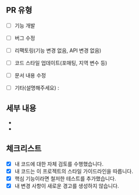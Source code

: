 <br>

## PR 유형

- [ ] 기능 개발
- [ ] 버그 수정
- [ ] 리팩토링(기능 변경 없음, API 변경 없음)
- [ ] 코드 스타일 업데이트(포매팅, 지역 변수 등)
- [ ] 문서 내용 수정
- [ ] 기타(설명해주세요) :


## 세부 내용

-
-



## 체크리스트

- [x] 내 코드에 대한 자체 검토를 수행했습니다.
- [x] 내 코드는 이 프로젝트의 스타일 가이드라인을 따릅니다.
- [x] 핵심 기능이라면 철저한 테스트를 추가했습니다.
- [x] 내 변경 사항이 새로운 경고를 생성하지 않습니다.
